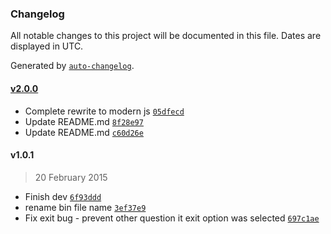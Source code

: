 ### Changelog

All notable changes to this project will be documented in this file. Dates are displayed in UTC.

Generated by [`auto-changelog`](https://github.com/CookPete/auto-changelog).

#### [v2.0.0](https://github.com/felixmosh/kodi-addon-release/compare/v1.0.1...v2.0.0)

- Complete rewrite to modern js [`05dfecd`](https://github.com/felixmosh/kodi-addon-release/commit/05dfecd2827f8028533334fbfd5696ac0843efa0)
- Update README.md [`8f28e97`](https://github.com/felixmosh/kodi-addon-release/commit/8f28e97953f7b2559b632db82166d184d96b3781)
- Update README.md [`c60d26e`](https://github.com/felixmosh/kodi-addon-release/commit/c60d26e333c748af47810cb898279f1872ea9929)

#### v1.0.1

> 20 February 2015

- Finish dev [`6f93ddd`](https://github.com/felixmosh/kodi-addon-release/commit/6f93ddd7e12147456db5858d7875dfc795377cad)
- rename bin file name [`3ef37e9`](https://github.com/felixmosh/kodi-addon-release/commit/3ef37e9f9573e9f3d6672d6cf2404b75044f990b)
- Fix exit bug - prevent other question it exit option was selected [`697c1ae`](https://github.com/felixmosh/kodi-addon-release/commit/697c1aee16bfba6af08c7add189fff2cf24e6a8f)
